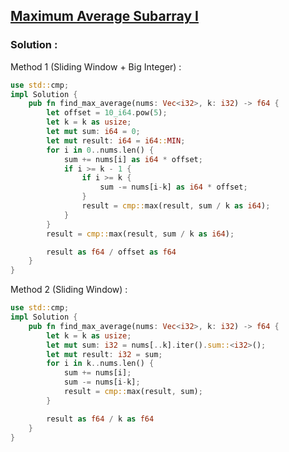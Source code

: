 ## [Maximum Average Subarray I](https://leetcode.com/problems/maximum-average-subarray-i)

### Solution :

Method 1 (Sliding Window + Big Integer) :
```rust
use std::cmp;
impl Solution {
    pub fn find_max_average(nums: Vec<i32>, k: i32) -> f64 {
        let offset = 10_i64.pow(5);
        let k = k as usize;
        let mut sum: i64 = 0;
        let mut result: i64 = i64::MIN;
        for i in 0..nums.len() {
            sum += nums[i] as i64 * offset;
            if i >= k - 1 {
                if i >= k {
                    sum -= nums[i-k] as i64 * offset;
                }
                result = cmp::max(result, sum / k as i64);
            }
        }
        result = cmp::max(result, sum / k as i64);

        result as f64 / offset as f64
    }
}
```

Method 2 (Sliding Window) :
```rust
use std::cmp;
impl Solution {
    pub fn find_max_average(nums: Vec<i32>, k: i32) -> f64 {
        let k = k as usize;
        let mut sum: i32 = nums[..k].iter().sum::<i32>();
        let mut result: i32 = sum;
        for i in k..nums.len() {
            sum += nums[i];
            sum -= nums[i-k];
            result = cmp::max(result, sum);
        }

        result as f64 / k as f64
    }
}
```
